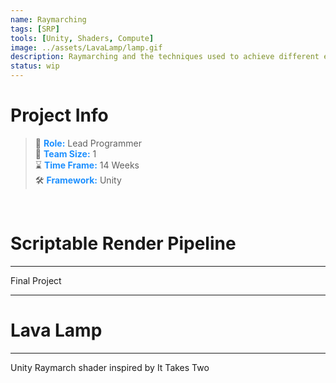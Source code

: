 ```yaml
---
name: Raymarching
tags: [SRP]
tools: [Unity, Shaders, Compute]
image: ../assets/LavaLamp/lamp.gif
description: Raymarching and the techniques used to achieve different effects
status: wip
---
```



# **Project Info**

> 👤 <span style="color:dodgerblue">**Role:**</span> Lead Programmer <br>
> 👥 <span style="color:dodgerblue">**Team Size:**</span> 1 <br>
> ⌛ <span style="color:dodgerblue">**Time Frame:**</span> 14 Weeks <br>
> 🛠️ <span style="color:dodgerblue">**Framework:**</span> Unity <br>

<p>&nbsp;</p>

# **Scriptable Render Pipeline**

---

Final Project

---

# **Lava Lamp**

---

Unity Raymarch shader inspired by It Takes Two